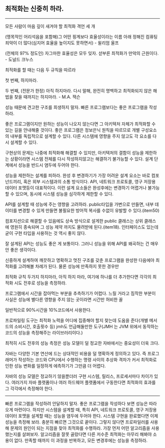 ## 최적화는 신중히 하라.

---

모든 사람이 마음 깊이 새겨야 할 최적화 격언 세 개

(맹목적인 어리석음을 포함해)그 어떤 핑계보다 효율성이라는 이름 아래 정해진 컴퓨팅 죄악이 더 많다(심지어 효율을 높이지도 못하면서) - 윌리엄 울프

(전체의 97% 정도인) 자그마한 효율성은 모두 잊자. 섣부른 최적화가 만악의 근원이다. - 도널드 크누스

최적화를 할 때는 다음 두 규칙을 따르라

첫 번째, 하지마라.

두 번째, (전문가 한정) 아직 하지마라. 다시 말해, 완전히 명백하고 최적화되지 않은 해법을 찾을 때까지는 하지마라. - M.A. 잭슨

성능 때문에 견고한 구조를 희생하지 말자. 빠른 프로그램보다는 좋은 프로그램을 작성하라.

좋은 프로그램이지만 원하는 성능이 나오지 않는다면 그 아키텍처 자체가 최적화할 수 있는 길을 안내해줄 것이다. 좋은 프로그램은 정보은닉 원칙을 따르므로 개별 구성요소의 내부를 독립적으로 설계할 수 있다. 다른 시스템에 영향을 주지 않고도 각 요소를 다시 설계할 수 있다.

구현상의 문제는 나중에 최적화해 해결할 수 있지만, 아키텍처의 결함이 성능을 제한하는 상황이라면 시스템 전체를 다시 작성하지않고는 해결하기 불가능할 수 있다. 설계 단계에서 성능을 반드시 염두에 두어야 한다.

성능을 제한하는 설계를 피하라. 완성 후 변경하기가 가장 어려운 설계 요소는 바로 컴포넌드끼리, 혹은 외부 시스템과의 소통 방식이다. API, 네트워크 프로토콜, 영구 저장용 데이터 포맷등이 대표적이다. 이런 설계 요소들은 완성후에는 변경하기 어렵거나 불가능할 수 있으며, 동시에 시스템 성능을 심각하게 제한할 수 있다.

API를 설계할 때 성능에 주는 영향을 고려하라. public타입을 가변으로 만들면, 내부 데이터를 변경할 수 있게 만들면 불필요한 방어적 복사를 수없이 유발할 수 있다.(item50)

컴포지션으로 해결할 수 있음에도 상속 방식으로 설게한 public 클래스는 상위 클래스에 영원히 종속되며 그 성능 제약 까지도 물려받에 된다.(item18). 인터페이스도 있는데 굳이 구현 타입을 사용하는 것 역시 좋지 않다.

잘 설계된 API는 성능도 좋은 게 보통이다. 그러니 성능을 위해 API를 왜곡하는 건 매우 안 좋은 생각이다.

신중하게 설계하여 깨끗하고 명확하고 멋진 구조를 갖춘 프로그램을 완성한 다음에야 최적화를 고려해볼 차례가 된다. 물론 성능에 만족하지 못한 경우만

최적화 규칙 두가지 하지마라, 아직 하지 마라, 여기에 하나를 더 추가한다면 각각의 최적화 시도 전후로 성능을 측정하라.

프로그램에서 시간을 잡아먹는 부분을 추측하기가 어렵다. 느릴 거라고 짐작한 부분이 사실은 성능에 별다른 영향을 주지 않는 곳이라면 시간만 허비한 꼴

일반적으로 90%시간을 10%코드에서 사용한다.

프로파일링 도구는 최적화 노력을 어디에 집중해야 할지 찾는데 도움을 준다(개별 메서드의 소비시간, 호출횟수 등) jmh도 언급해둘만한 도구(JMH 는 JVM 위에서 동작하는 코드의 성능을 측정해주는 라이브러리이다.)

최적히 시도 전후의 성능 측정은 성능 모델이 덜 정교한 자바에서는 중요성이 더욱 크다.

자바는 다양한 기본 연산에 드는 상대적인 비용을 덜 명확하게 정의하고 있다. 즉 프로그래머가 작성하는 코드와 CPU에서 수행하는 명령 사이의 추상화 격차가 커서 최적화로 인한 성능 변화를 일정하게 에측하기가 그만큼 더 어렵다.

자바의 성능 모델은 정교하기 않을뿐더러 구현 시스템, 릴리스, 프로세서마다 차이가 있다. 여러가지 자바 플랫폼이나 여러 하드웨어 플랫폼에서 구동한다면 최적화의 효과를 그 각각에서 측정해야 한다.

---

빠른 프로그램을 작성하려 안달하지 말자. 좋은 프로그램을 작성하다 보면 성능은 따라오게 마련이다. 하지만 시스템을 설계할 때, 특히 API, 네트워크 프로토콜, 영구 저장용 데이터 포맷을 설계할 때는 성능을 염두에 두어야 한다. 시스템 구현을 완료했다면 이제 성능을 측정해 보라. 충분히 빠르면 그것으로 끝이다. 그렇지 않다면 프로파일러를 사용해 문제의 원인이 되는 지점을 찾아 최적화를 수행하라. 가장 먼저 어떤 알고리즘을 사용했는지를 살펴보자. 알고리즘을 잘못 골랐다면 다른 저수준 최적화는 아무리 해봐야 소용이 없다. 만족할 때까지 이 과정을 반복하고, 모든 변경후에는 성능을 측정하라.
